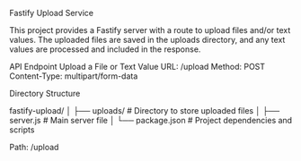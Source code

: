 Fastify Upload Service

This project provides a Fastify server with a route to upload files and/or text values. The uploaded files are saved in the uploads directory, and any text values are processed and included in the response.


API Endpoint
Upload a File or Text Value
URL: /upload
Method: POST
Content-Type: multipart/form-data

Directory Structure

fastify-upload/
│
├── uploads/         # Directory to store uploaded files
│
├── server.js        # Main server file
│
└── package.json     # Project dependencies and scripts


Path:
/upload

    

